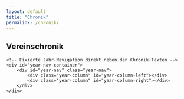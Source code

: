 ```yaml
---
layout: default
title: "Chronik"
permalink: /chronik/
---
```


<h2>Vereinschronik</h2>

<div class="chronik-wrapper">
    <!-- Chronik-Inhalt -->
    <div class="timeline-container">
        <ul id="timeline"></ul>
    </div>

    <!-- Fixierte Jahr-Navigation direkt neben den Chronik-Texten -->
    <div id="year-nav-container">
        <div id="year-nav" class="year-nav">
            <div class="year-column" id="year-column-left"></div>
            <div class="year-column" id="year-column-right"></div>
        </div>
    </div>
</div>

<!-- Externe JavaScript-Datei -->
<script src="/assets/js/chronik.js" defer></script>
